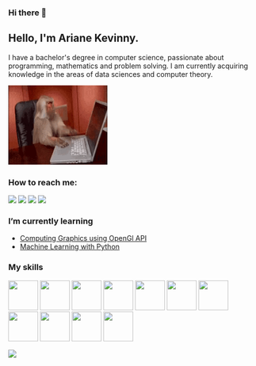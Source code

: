 ### Hi there 👋

<!--
**ArianeKevinny/ArianeKevinny** is a ✨ _special_ ✨ repository because its `README.md` (this file) appears on your GitHub profile.

Here are some ideas to get you started:

- 🔭 I’m currently working on ...
- 🌱 I’m currently learning ...
- 👯 I’m looking to collaborate on ...
- 🤔 I’m looking for help with ...
- 💬 Ask me about ...
- 📫 How to reach me: ...
- 😄 Pronouns: ...
- ⚡ Fun fact: ...
-->

## Hello, I'm Ariane Kevinny. 
I have a bachelor's degree in computer science, passionate about programming, mathematics and problem solving. I am currently acquiring knowledge in the areas of data sciences and computer theory.

<img src="monkey-computer-not-working.gif" width="200" height="160"/>

### How to reach me:
<div>
<a href="https://instagram.com/arianekevinny" target="_blank"><img loading="lazy" src="https://img.shields.io/badge/-Instagram-%23E4405F?style=for-the-badge&logo=instagram&logoColor=white" target="_blank"></a>
<a href="https://leetcode.com/arianekevinny" target="_blank"><img loading="lazy" src="https://img.shields.io/badge/Leetcode-%23E4405F?style=for-the-badge&logo=leetcode&logoColor=white" target="_blank"></a>
<a href = "mailto:contato@arianekevinny"><img loading="lazy" src="https://img.shields.io/badge/Gmail-D14836?style=for-the-badge&logo=gmail&logoColor=white" target="_blank"></a>
<a href="https://www.linkedin.com/in/ariane-kevinny" target="_blank"><img loading="lazy" src="https://img.shields.io/badge/-LinkedIn-%230077B5?style=for-the-badge&logo=linkedin&logoColor=white" target="_blank"></a>   
</div>

### I’m currently learning

- <a href="https://github.com/ArianeKevinny/ComputingGraphics_OpenGl" target="_blank">Computing Graphics using OpenGl API</a>
- <a href="https://github.com/ArianeKevinny/Machine-learning" target="_blank">Machine Learning with Python</a>

### My skills

<img loading="lazy" src="https://www.vectorlogo.zone/logos/git-scm/git-scm-icon.svg" width="60" height="60"/>   <img loading="lazy" src="https://icongr.am/devicon/c-original.svg?size=128&color=currentColor" width="60" height="60"/>   <img loading="lazy" src="https://icongr.am/devicon/cplusplus-original.svg?size=128&color=currentColor" width="60" height="60"/>   <img loading="lazy" src="https://icongr.am/devicon/html5-original.svg?size=128&color=currentColor" width="60" height="60"/>   <img loading="lazy" src="https://icongr.am/devicon/python-original.svg?size=128&color=currentColor" width="60" height="60"/>   <img loading="lazy" src="https://icongr.am/devicon/php-original.svg?size=128&color=currentColor" width="60" height="60"/>   <img loading="lazy" src="https://icongr.am/devicon/npm-original-wordmark.svg?size=128&color=currentColor" width="60" height="60"/>   <img loading="lazy" src="https://icongr.am/devicon/mysql-plain-wordmark.svg?size=128&color=currentColor" width="60" height="60"/>   <img loading="lazy" src="https://icongr.am/devicon/nodejs-original-wordmark.svg?size=128&color=currentColor" width="60" height="60"/>   <img loading="lazy" src="https://icongr.am/devicon/typescript-original.svg?size=128&color=currentColor" width="60" height="60"/>   <img loading="lazy" src="https://icongr.am/devicon/react-original.svg?size=128&color=currentColor" width="60" height="60"/>

<div>
<a href="https://github.com/ArianeKevinny">
<img loading="lazy" height="180em" src="https://github-readme-stats.vercel.app/api/top-langs/?username=ArianeKevinny&layout=compact&langs_count=7&theme=dracula"/>
</div>

